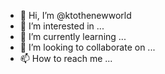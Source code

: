 - 👋 Hi, I’m @ktothenewworld
- 👀 I’m interested in ...
- 🌱 I’m currently learning ...
- 💞️ I’m looking to collaborate on ...
- 📫 How to reach me ...

<!---
ktothenewworld/ktothenewworld is a ✨ special ✨ repository because its `README.md` (this file) appears on your GitHub profile.
You can click the Preview link to take a look at your changes.
--->
